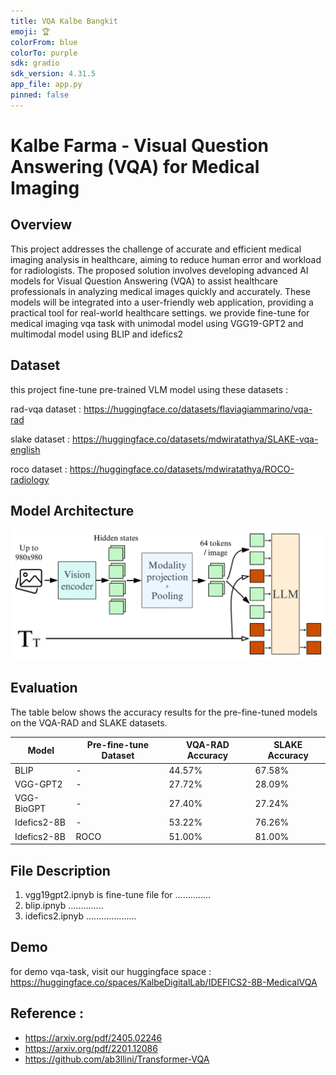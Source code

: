 ```yaml
---
title: VQA Kalbe Bangkit
emoji: 🏆
colorFrom: blue
colorTo: purple
sdk: gradio
sdk_version: 4.31.5
app_file: app.py
pinned: false
---
```


# Kalbe Farma - Visual Question Answering (VQA) for Medical Imaging

## Overview
This project addresses the challenge of accurate and efficient medical imaging analysis in healthcare, aiming to reduce human error and workload for radiologists. The proposed solution involves developing advanced AI models for Visual Question Answering (VQA) to assist healthcare professionals in analyzing medical images quickly and accurately. These models will be integrated into a user-friendly web application, providing a practical tool for real-world healthcare settings.  we provide fine-tune for medical imaging vqa task with unimodal model using VGG19-GPT2 and multimodal model using BLIP and idefics2

## Dataset
this project fine-tune pre-trained VLM model using these datasets :

rad-vqa dataset : https://huggingface.co/datasets/flaviagiammarino/vqa-rad

slake dataset : https://huggingface.co/datasets/mdwiratathya/SLAKE-vqa-english

roco dataset : https://huggingface.co/datasets/mdwiratathya/ROCO-radiology



## Model Architecture

![Model Architecture](img/idefics2_architecture.png)


## Evaluation
The table below shows the accuracy results for the pre-fine-tuned models on the VQA-RAD and SLAKE datasets.

| Model        | Pre-fine-tune Dataset | VQA-RAD Accuracy | SLAKE Accuracy |
|--------------|-----------------------|------------------|----------------|
| BLIP         | -                     | 44.57%           | 67.58%         |
| VGG-GPT2     | -                     | 27.72%           | 28.09%         |
| VGG-BioGPT   | -                     | 27.40%           | 27.24%         |
| Idefics2-8B  | -                     | 53.22%           | 76.26%         |
| Idefics2-8B  | ROCO                  | 51.00%           | 81.00%         |


## File Description
1. vgg19gpt2.ipnyb is fine-tune file for ..............
2. blip.ipnyb ..............
3. idefics2.ipnyb ....................

## Demo
for demo vqa-task, visit our huggingface space : https://huggingface.co/spaces/KalbeDigitalLab/IDEFICS2-8B-MedicalVQA

## Reference :
- https://arxiv.org/pdf/2405.02246
- https://arxiv.org/pdf/2201.12086
- https://github.com/ab3llini/Transformer-VQA



